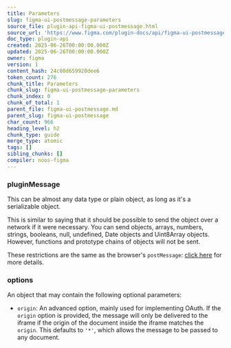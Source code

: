 ```yaml
---
title: Parameters
slug: figma-ui-postmessage-parameters
source_file: plugin-api-figma-ui-postmessage.html
source_url: 'https://www.figma.com/plugin-docs/api/figma-ui-postmessage/'
doc_type: plugin-api
created: 2025-06-26T00:00:00.000Z
updated: 2025-06-26T00:00:00.000Z
owner: figma
version: 1
content_hash: 24c80d659920dee6
token_count: 276
chunk_title: Parameters
chunk_slug: figma-ui-postmessage-parameters
chunk_index: 0
chunk_of_total: 1
parent_file: figma-ui-postmessage.md
parent_slug: figma-ui-postmessage
char_count: 966
heading_level: h2
chunk_type: guide
merge_type: atomic
tags: []
sibling_chunks: []
compiler: noos-figma
---
```


### pluginMessage

This can be almost any data type or plain object, as long as it's a serializable object.

This is similar to saying that it should be possible to send the object over a network if it were necessary. You can send objects, arrays, numbers, strings, booleans, null, undefined, Date objects and Uint8Array objects. However, functions and prototype chains of objects will not be sent.

These restrictions are the same as the browser's `postMessage`: [click here](https://developer.mozilla.org/en-US/docs/Web/API/Web_Workers_API/Structured_clone_algorithm) for more details.

### options

An object that may contain the following optional parameters:

- `origin`: An advanced option, mainly used for implementing OAuth. If the `origin` option is provided, the message will only be delivered to the iframe if the origin of the document inside the iframe matches the `origin`. This defaults to `'*'`, which allows the message to be passed to any document.
